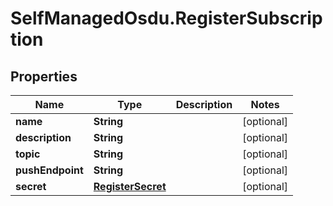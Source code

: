 # SelfManagedOsdu.RegisterSubscription

## Properties
Name | Type | Description | Notes
------------ | ------------- | ------------- | -------------
**name** | **String** |  | [optional] 
**description** | **String** |  | [optional] 
**topic** | **String** |  | [optional] 
**pushEndpoint** | **String** |  | [optional] 
**secret** | [**RegisterSecret**](RegisterSecret.md) |  | [optional] 


